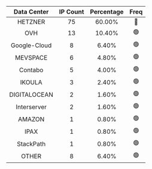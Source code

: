 | Data Center | IP Count | Percentage | Freq |
|:------------:|:--------:|:-----------:|:-----:|
| HETZNER | 75 | 60.00% | 🔴 |
| OVH | 13 | 10.40% | 🟢 |
| Google-Cloud | 8 | 6.40% | 🟢 |
| MEVSPACE | 6 | 4.80% | 🟢 |
| Contabo | 5 | 4.00% | 🟢 |
| IKOULA | 3 | 2.40% | 🟢 |
| DIGITALOCEAN | 2 | 1.60% | 🟢 |
| Interserver | 2 | 1.60% | 🟢 |
| AMAZON | 1 | 0.80% | 🟢 |
| IPAX | 1 | 0.80% | 🟢 |
| StackPath | 1 | 0.80% | 🟢 |
| OTHER | 8 | 6.40% | 🟢 |